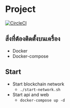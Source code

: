 # Project
[![CircleCI](https://circleci.com/gh/sumrid/project.svg?style=svg&circle-token=cbaffc65d87b8510aa96e562e98809d08ff981f7)](https://circleci.com/gh/sumrid/project)

## สิ่งที่ต้องติดตั้งบนเครื่อง
* Docker
* Docker-compose

## 

## Start
* Start blockchain network
    * `./start-network.sh` 
* Start api and web
    * `docker-compose up -d`